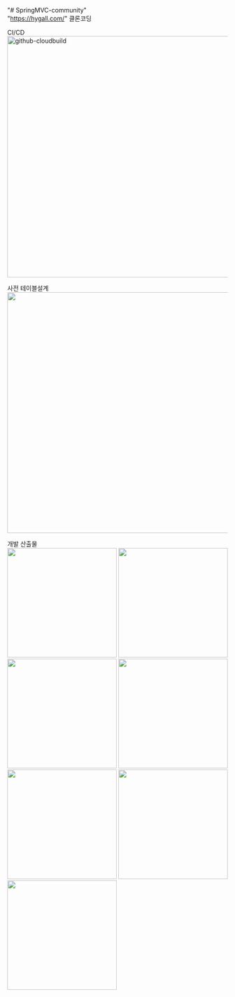 "# SpringMVC-community"<br/> 
"https://hygall.com/" 클론코딩

CI/CD<br/>
<img width="551" alt="github-cloudbuild" src="https://user-images.githubusercontent.com/45805470/95305501-05908600-08c1-11eb-81ff-f2b8b102c4d4.png">


사전 테이블설계<br/> 
<img src="https://user-images.githubusercontent.com/45805470/92492260-1f8d6900-f22e-11ea-8f6b-3ce9050f6e6d.png" width="550">

개발 산출물 <br/>
<img src="https://user-images.githubusercontent.com/45805470/92493222-37192180-f22f-11ea-917f-2cdc9f9467ee.PNG" width="250">
<img src="https://user-images.githubusercontent.com/45805470/92493226-37b1b800-f22f-11ea-92df-86622adec8b0.PNG" width="250">
<img src="https://user-images.githubusercontent.com/45805470/92493231-397b7b80-f22f-11ea-987c-2586088bcf0e.PNG" width="250">
<img src="https://user-images.githubusercontent.com/45805470/92493237-3b453f00-f22f-11ea-8538-2b9c93a1296e.PNG" width="250">
<img src="https://user-images.githubusercontent.com/45805470/92493253-413b2000-f22f-11ea-9ac0-531998c2ac8e.PNG" width="250">
<img src="https://user-images.githubusercontent.com/45805470/92493263-439d7a00-f22f-11ea-80e2-1ae1f3e1d2df.PNG" width="250">
<img src="https://user-images.githubusercontent.com/45805470/92493267-45673d80-f22f-11ea-9bd8-14920bf3f1c8.PNG" width="250">


